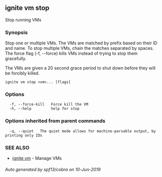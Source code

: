 ## ignite vm stop

Stop running VMs

### Synopsis


Stop one or multiple VMs. The VMs are matched by prefix based on their
ID and name. To stop multiple VMs, chain the matches separated by spaces.
The force flag (-f, --force) kills VMs instead of trying to stop them
gracefully.

The VMs are given a 20 second grace period to shut down before they
will be forcibly killed.


```
ignite vm stop <vm>... [flags]
```

### Options

```
  -f, --force-kill   Force kill the VM
  -h, --help         help for stop
```

### Options inherited from parent commands

```
  -q, --quiet   The quiet mode allows for machine-parsable output, by printing only IDs
```

### SEE ALSO

* [ignite vm](ignite_vm.md)	 - Manage VMs

###### Auto generated by spf13/cobra on 10-Jun-2019
